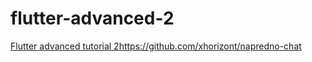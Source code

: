 # flutter-advanced-2
[Flutter advanced tutorial 2](https://github.com/xhorizont/napredno-chat)https://github.com/xhorizont/napredno-chat
